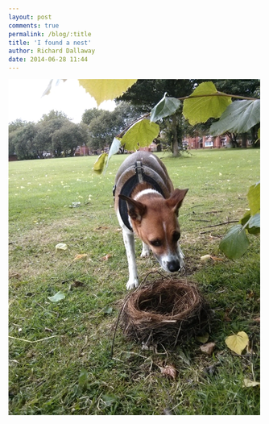 ```yaml
---
layout: post
comments: true
permalink: /blog/:title
title: 'I found a nest'
author: Richard Dallaway
date: 2014-06-28 11:44
---
```


<div><a href="/media/tp_IMG_20140628_101147.jpg"><img src="/media/tp_thumb_IMG_20140628_101147.jpg" width="500" height="667"/></a></div>


  
      
